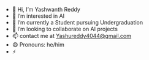 - 👋 Hi, I’m Yashwanth Reddy
- 👀 I’m interested in AI
- 🌱 I’m currently a Student pursuing Undergraduation
- 💞️ I’m looking to collaborate on AI projects
- 📫 contact me at Yashureddy4044@gmail.com
- 😄 Pronouns: he/him
- ⚡ 

<!---
YashwanthReddy171007/YashwanthReddy171007 is a ✨ special ✨ repository because its `README.md` (this file) appears on your GitHub profile.
You can click the Preview link to take a look at your changes.
--->
